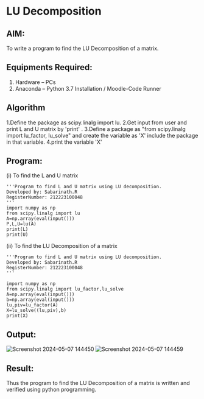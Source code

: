 # LU Decomposition 

## AIM:
To write a program to find the LU Decomposition of a matrix.

## Equipments Required:
1. Hardware – PCs
2. Anaconda – Python 3.7 Installation / Moodle-Code Runner

## Algorithm
1.Define the package as scipy.linalg import lu.
2.Get input from user and print L and U matrix by 'print' .
3.Define a package as "from scipy.linalg import lu_factor, lu_solve" and create the variable as 'X' include the package in that variable.
4.print the variable 'X'

## Program:
(i) To find the L and U matrix
```
'''Program to find L and U matrix using LU decomposition.
Developed by: Sabarinath.R
RegisterNumber: 212223100048
'''
import numpy as np
from scipy.linalg import lu
A=np.array(eval(input()))
P,L,U=lu(A)
print(L)
print(U)
```
(ii) To find the LU Decomposition of a matrix
```
'''Program to find L and U matrix using LU decomposition.
Developed by: Sabarinath.R
RegisterNumber: 212223100048
'''

import numpy as np
from scipy.linalg import lu_factor,lu_solve
A=np.array(eval(input()))
b=np.array(eval(input()))
lu,piv=lu_factor(A)
X=lu_solve((lu,piv),b)
print(X)
```

## Output:
![Screenshot 2024-05-07 144450](https://github.com/Sabari-2005/LU-Decomposition/assets/139338709/ddf15301-4a04-44d4-95fe-fe9716a943ab)
![Screenshot 2024-05-07 144459](https://github.com/Sabari-2005/LU-Decomposition/assets/139338709/85b3e3dc-96f1-4363-86c7-61bef13eaae9)




## Result:
Thus the program to find the LU Decomposition of a matrix is written and verified using python programming.

